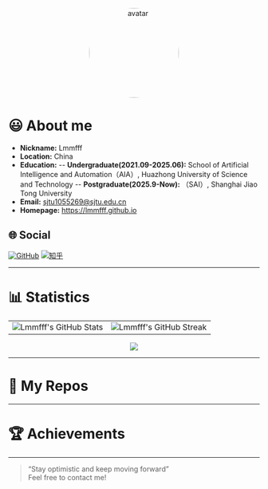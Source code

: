 <!-- 欢迎访问我的GitHub主页！ -->

<p align="center">
  <img src="https://avatars.githubusercontent.com/u/94843719?v=4" width="180" style="border-radius: 50%" alt="avatar"/>
</p>

# 😃 About me

- **Nickname:** Lmmfff
- **Location:** China
- **Education:**
-- **Undergraduate(2021.09-2025.06):** School of Artificial Intelligence and Automation（AIA）, Huazhong University of Science and Technology
-- **Postgraduate(2025.9-Now):** （SAI）, Shanghai Jiao Tong University
- **Email:** sjtu1055269@sjtu.edu.cn
- **Homepage:** https://lmmfff.github.io

## 🌐 Social

[![GitHub](https://img.shields.io/badge/GitHub-Lmmfff-black?logo=github)](https://github.com/Lmmfff)
[![知乎](https://img.shields.io/badge/知乎-zhihu-blue?logo=zhihu)](https://www.zhihu.com/people/lmmfff)

---

# 📊 Statistics

<table>
  <tr>
    <td>
      <img src="https://github-readme-stats.vercel.app/api?username=Lmmfff&show_icons=true&theme=default" alt="Lmmfff's GitHub Stats"/>
    </td>
    <td>
      <img src="https://github-readme-streak-stats.herokuapp.com/?user=Lmmfff&theme=default" alt="Lmmfff's GitHub Streak"/>
    </td>
  </tr>
</table>

<div align="center">
  <img src="https://github-profile-summary-cards.vercel.app/api/cards/profile-details?username=Lmmfff&theme=default" />
</div>

---

# 🚀 My Repos


---

# 🏆 Achievements


---

> “Stay optimistic and keep moving forward”  
> Feel free to contact me!
